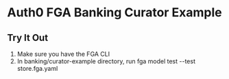 # Auth0 FGA Banking Curator Example

## Try It Out
1. Make sure you have the FGA CLI
2. In banking/curator-example directory, run fga model test --test store.fga.yaml